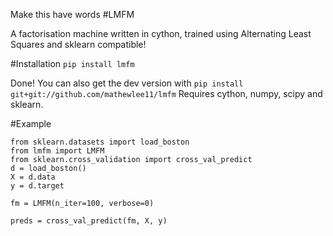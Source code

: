 Make this have words
#LMFM

A factorisation machine written in cython, trained using Alternating Least Squares and sklearn compatible!

#Installation
```pip install lmfm```

Done! You can also get the dev version with ```pip install git+git://github.com/mathewlee11/lmfm```
Requires cython, numpy, scipy and sklearn.

#Example
```
from sklearn.datasets import load_boston
from lmfm import LMFM
from sklearn.cross_validation import cross_val_predict
d = load_boston()
X = d.data
y = d.target

fm = LMFM(n_iter=100, verbose=0)

preds = cross_val_predict(fm, X, y)
```
